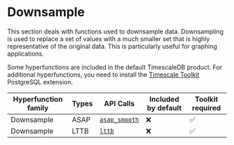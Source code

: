 # Downsample
This section deals with functions used to downsample data.  Downsampling
is used to replace a set of values with a much smaller set that is highly
representative of the original data.  This is particularly useful for
graphing applications.

Some hyperfunctions are included in the default TimescaleDB product. For
additional hyperfunctions, you need to install the
[Timescale Toolkit][install-toolkit] PostgreSQL extension.

|Hyperfunction family|Types|API Calls|Included by default|Toolkit required|
|-|-|-|-|-|
|Downsample|ASAP|[`asap_smooth`](hyperfunctions/downsample/asap/)|❌|✅|
|Downsample|LTTB|[`lttb`](hyperfunctions/downsample/lttb/)|❌|✅|

[install-toolkit]: timescaledb/:currentVersion:/how-to-guides/hyperfunctions/install-toolkit
